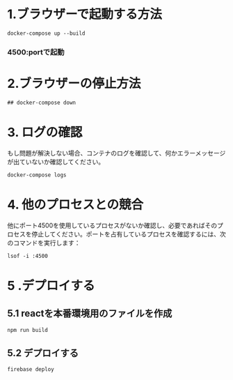 # 1.ブラウザーで起動する方法 
```
docker-compose up --build
```
### 4500:portで起動

# 2.ブラウザーの停止方法
```
## docker-compose down
```

# 3. ログの確認
もし問題が解決しない場合、コンテナのログを確認して、何かエラーメッセージが出ていないか確認してください。
```
docker-compose logs
```
# 4. 他のプロセスとの競合
他にポート4500を使用しているプロセスがないか確認し、必要であればそのプロセスを停止してください。ポートを占有しているプロセスを確認するには、次のコマンドを実行します：
```
lsof -i :4500
```
# 5 .デプロイする
## 5.1 reactを本番環境用のファイルを作成
```
npm run build
```
## 5.2 デプロイする
```
firebase deploy
```
